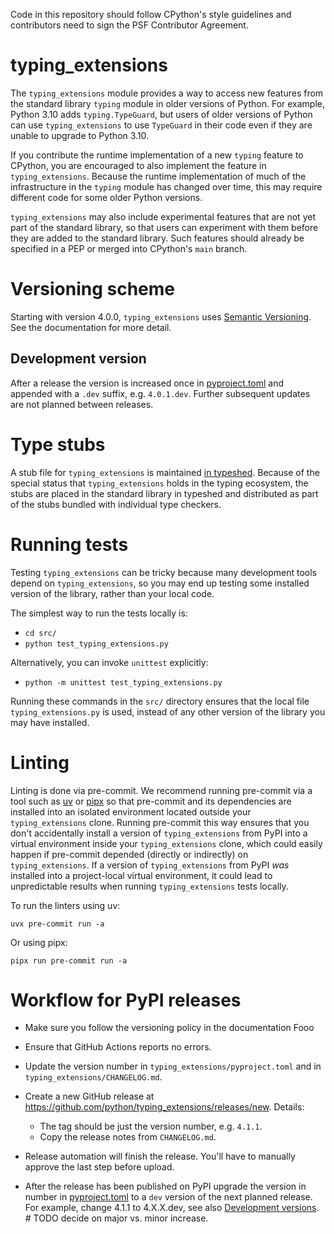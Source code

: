 Code in this repository should follow CPython's style guidelines and
contributors need to sign the PSF Contributor Agreement.

# typing\_extensions

The `typing_extensions` module provides a way to access new features from the standard
library `typing` module in older versions of Python. For example, Python 3.10 adds
`typing.TypeGuard`, but users of older versions of Python can use `typing_extensions` to
use `TypeGuard` in their code even if they are unable to upgrade to Python 3.10.

If you contribute the runtime implementation of a new `typing` feature to CPython, you
are encouraged to also implement the feature in `typing_extensions`. Because the runtime
implementation of much of the infrastructure in the `typing` module has changed over
time, this may require different code for some older Python versions.

`typing_extensions` may also include experimental features that are not yet part of the
standard library, so that users can experiment with them before they are added to the
standard library. Such features should already be specified in a PEP or merged into
CPython's `main` branch.

# Versioning scheme

Starting with version 4.0.0, `typing_extensions` uses
[Semantic Versioning](https://semver.org/). See the documentation
for more detail.


## Development version
After a release the version is increased once in [pyproject.toml](/pyproject.toml) and
appended with a `.dev` suffix, e.g. `4.0.1.dev`.
Further subsequent updates are not planned between releases.


# Type stubs

A stub file for `typing_extensions` is maintained
[in typeshed](https://github.com/python/typeshed/blob/main/stdlib/typing_extensions.pyi).
Because of the special status that `typing_extensions` holds in the typing ecosystem,
the stubs are placed in the standard library in typeshed and distributed as
part of the stubs bundled with individual type checkers.

# Running tests

Testing `typing_extensions` can be tricky because many development tools depend on
`typing_extensions`, so you may end up testing some installed version of the library,
rather than your local code.

The simplest way to run the tests locally is:

- `cd src/`
- `python test_typing_extensions.py`

Alternatively, you can invoke `unittest` explicitly:

- `python -m unittest test_typing_extensions.py`

Running these commands in the `src/` directory ensures that the local file
`typing_extensions.py` is used, instead of any other version of the library you
may have installed.

# Linting

Linting is done via pre-commit. We recommend running pre-commit via a tool such
as [uv](https://docs.astral.sh/uv/) or [pipx](https://pipx.pypa.io/stable/) so
that pre-commit and its dependencies are installed into an isolated environment
located outside your `typing_extensions` clone. Running pre-commit this way
ensures that you don't accidentally install a version of `typing_extensions`
from PyPI into a virtual environment inside your `typing_extensions` clone,
which could easily happen if pre-commit depended (directly or indirectly) on
`typing_extensions`. If a version of `typing_extensions` from PyPI *was*
installed into a project-local virtual environment, it could lead to
unpredictable results when running `typing_extensions` tests locally.

To run the linters using uv:

```
uvx pre-commit run -a
```

Or using pipx:

```
pipx run pre-commit run -a
```

# Workflow for PyPI releases

- Make sure you follow the versioning policy in the documentation
Fooo

- Ensure that GitHub Actions reports no errors.

- Update the version number in `typing_extensions/pyproject.toml` and in
  `typing_extensions/CHANGELOG.md`.

- Create a new GitHub release at https://github.com/python/typing_extensions/releases/new.
  Details:
  - The tag should be just the version number, e.g. `4.1.1`.
  - Copy the release notes from `CHANGELOG.md`.

- Release automation will finish the release. You'll have to manually
  approve the last step before upload.

- After the release has been published on PyPI upgrade the version in number in [pyproject.toml](/pyproject.toml) to a `dev` version of the next planned release. For example, change 4.1.1 to 4.X.X.dev, see also [Development versions](#development-version). # TODO decide on major vs. minor increase.
